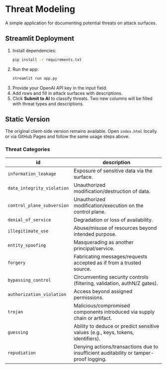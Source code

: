 # Threat Modeling

A simple application for documenting potential threats on attack surfaces.

## Streamlit Deployment

1. Install dependencies:
   ```bash
   pip install -r requirements.txt
   ```
2. Run the app:
   ```bash
   streamlit run app.py
   ```
3. Provide your OpenAI API key in the input field.
4. Add rows and fill in attack surfaces with descriptions.
5. Click **Submit to AI** to classify threats. Two new columns will be filled with threat types and descriptions.

## Static Version

The original client-side version remains available. Open `index.html` locally or via GitHub Pages and follow the same usage steps above.

### Threat Categories

| id | description |
| --- | --- |
| `information_leakage` | Exposure of sensitive data via the surface. |
| `data_integrity_violation` | Unauthorized modification/destruction of data. |
| `control_plane_subversion` | Unauthorized modification/execution on the control plane. |
| `denial_of_service` | Degradation or loss of availability. |
| `illegitimate_use` | Abuse/misuse of resources beyond intended purpose. |
| `entity_spoofing` | Masquerading as another principal/service. |
| `forgery` | Fabricating messages/requests accepted as if from a trusted source. |
| `bypassing_control` | Circumventing security controls (filtering, validation, authN/Z gates). |
| `authorization_violation` | Access beyond assigned permissions. |
| `trojan` | Malicious/compromised components introduced via supply chain or artifact. |
| `guessing` | Ability to deduce or predict sensitive values (e.g., keys, tokens, identifiers). |
| `repudiation` | Denying actions/transactions due to insufficient auditability or tamper-proof logging. |

